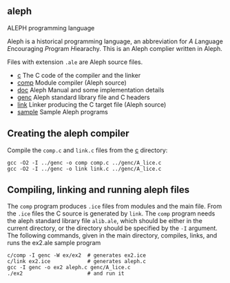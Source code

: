 ## aleph
ALEPH programming language

Aleph is a historical programming language, an abbreviation for
*A* *L*anguage *E*ncouraging *P*rogram *H*iearachy.
This is an Aleph complier written in Aleph.

Files with extension `.ale` are Aleph source files.

* [c](c) The C code of the compiler and the linker
* [comp](comp) Module compiler (Aleph source)
* [doc](doc) Aleph Manual and some implementation details
* [genc](genc) Aleph standard library file and C headers
* [link](link) Linker producing the C target file (Aleph source)
* [sample](sample) Sample Aleph programs

## Creating the aleph compiler

Compile the `comp.c` and `link.c` files from the [c](c) directory:

    gcc -O2 -I ../genc -o comp comp.c ../genc/A_lice.c
    gcc -O2 -I ../genc -o link link.c ../genc/A_lice.c
   

## Compiling, linking and running aleph files

The `comp` program produces `.ice` files from modules and the main file.
From the `.ice` files the C source is generated by `link`. The `comp` program
needs the aleph standard library file `alib.ale`, which should be either in
the current directory, or the directory should be specified by the `-I` 
argument. The following commands, given in the main directory, compiles, links,
and runs the ex2.ale sample program

    c/comp -I genc -W ex/ex2  # generates ex2.ice
    c/link ex2.ice            # generates aleph.c
    gcc -I genc -o ex2 aleph.c genc/A_lice.c
    ./ex2                     # and run it



